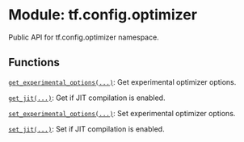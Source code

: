 <div itemscope itemtype="http://developers.google.com/ReferenceObject">
<meta itemprop="name" content="tf.config.optimizer" />
<meta itemprop="path" content="Stable" />
</div>

# Module: tf.config.optimizer

Public API for tf.config.optimizer namespace.

## Functions

[`get_experimental_options(...)`](../../tf/config/optimizer/get_experimental_options.md): Get experimental optimizer options.

[`get_jit(...)`](../../tf/config/optimizer/get_jit.md): Get if JIT compilation is enabled.

[`set_experimental_options(...)`](../../tf/config/optimizer/set_experimental_options.md): Set experimental optimizer options.

[`set_jit(...)`](../../tf/config/optimizer/set_jit.md): Set if JIT compilation is enabled.

